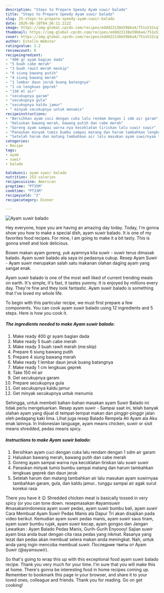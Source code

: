 ```yaml
---
description: "Steps to Prepare Speedy Ayam suwir balado"
title: "Steps to Prepare Speedy Ayam suwir balado"
slug: 25-steps-to-prepare-speedy-ayam-suwir-balado
date: 2020-06-18T04:36:11.212Z
image: https://img-global.cpcdn.com/recipes/eddd22138e59b6a4/751x532cq70/ayam-suwir-balado-foto-resep-utama.jpg
thumbnail: https://img-global.cpcdn.com/recipes/eddd22138e59b6a4/751x532cq70/ayam-suwir-balado-foto-resep-utama.jpg
cover: https://img-global.cpcdn.com/recipes/eddd22138e59b6a4/751x532cq70/ayam-suwir-balado-foto-resep-utama.jpg
author: Estelle Webster
ratingvalue: 3.2
reviewcount: 8
recipeingredient:
- "400 gr ayam bagian dada"
- "5 buah cabe merah"
- "3 buah rawit merah meskip"
- "6 siung bawang putih"
- "4 siung bawang merah"
- "1 lembar daun jeruk buang batangnya"
- "1 cm lengkuas geprek"
- "150 ml air"
- "secukupnya garam"
- "secukupnya gula"
- "secukupnya kaldu jamur"
- " minyak secukupnya untuk menumis"
recipeinstructions:
- "Bersihkan ayam cuci dengan cuka lalu rendam dengan 1 sdm air garam"
- "Haluskan bawang merah, bawang putih dan cabe merah"
- "Goreng ayam sampai warna nya kecoklatan tiriskan lalu suwir suwir"
- "Panaskan minyak tumis bumbu sampai matang dan harum tambahkan lengkuas geprek dan daun jeruk"
- "Setelah harum dan matang tambahkan air lalu masukan ayam suwirnyaa tambahkan garam, gula, dan kaldu jamur.. tunggu sampai air agak surut koreksi rasa"
categories:
- Recipe
tags:
- ayam
- suwir
- balado

katakunci: ayam suwir balado 
nutrition: 253 calories
recipecuisine: American
preptime: "PT35M"
cooktime: "PT33M"
recipeyield: "2"
recipecategory: Dinner

---
```



![Ayam suwir balado](https://img-global.cpcdn.com/recipes/eddd22138e59b6a4/751x532cq70/ayam-suwir-balado-foto-resep-utama.jpg)

Hey everyone, hope you are having an amazing day today. Today, I'm gonna show you how to make a special dish, ayam suwir balado. It is one of my favorites food recipes. For mine, I am going to make it a bit tasty. This is gonna smell and look delicious.

Bosen makan ayam goreng, yuk ayamnya kita suwir - suwir terus dimasak balado. Ayam suwir balado ala saya ini pedasnya cukup. Resep Ayam Suwir - Ayam suwir merupakan salah satu makanan olahan daging ayam yang sangat enak.

Ayam suwir balado is one of the most well liked of current trending meals on earth. It's simple, it's fast, it tastes yummy. It is enjoyed by millions every day. They're fine and they look fantastic. Ayam suwir balado is something that I've loved my whole life.


To begin with this particular recipe, we must first prepare a few components. You can cook ayam suwir balado using 12 ingredients and 5 steps. Here is how you cook it.

<!--inarticleads1-->

##### The ingredients needed to make Ayam suwir balado:

1. Make ready 400 gr ayam bagian dada
1. Make ready 5 buah cabe merah
1. Make ready 3 buah rawit merah (me:skip)
1. Prepare 6 siung bawang putih
1. Prepare 4 siung bawang merah
1. Make ready 1 lembar daun jeruk buang batangnya
1. Make ready 1 cm lengkuas geprek
1. Take 150 ml air
1. Get secukupnya garam
1. Prepare secukupnya gula
1. Get secukupnya kaldu jamur
1. Get  minyak secukupnya untuk menumis


Sehingga, untuk membeli bahan-bahan masakan ayam Suwir Balado ini tidak perlu mengeluarkan. Resep ayam suwir - Sampai saat ini, telah banyak olahan ayam yang dijual di tempat-tempat makan dan pinggir-pinggir jalan oleh pedagang kaki lima. Lihat juga resep Balado Rempela Ati Ayam ala Aku enak lainnya. In Indonesian language, ayam means chicken, suwir or sisit means shredded, pedas means spicy. 

<!--inarticleads2-->

##### Instructions to make Ayam suwir balado:

1. Bersihkan ayam cuci dengan cuka lalu rendam dengan 1 sdm air garam
1. Haluskan bawang merah, bawang putih dan cabe merah
1. Goreng ayam sampai warna nya kecoklatan tiriskan lalu suwir suwir
1. Panaskan minyak tumis bumbu sampai matang dan harum tambahkan lengkuas geprek dan daun jeruk
1. Setelah harum dan matang tambahkan air lalu masukan ayam suwirnyaa tambahkan garam, gula, dan kaldu jamur.. tunggu sampai air agak surut koreksi rasa


There you have it 😉 Shredded chicken meat is basically tossed in very spicy (or you can tone down. resepmasakan #ayamsuwir #masakanindonesia ayam suwir pedas, ayam suwir bumbu bali, ayam suwir Cara Membuat Ayam Suwir Pedas Manis ala Dapur Tri akan disajikan pada video berikut. Kemudian ayam suwir pedas manis, ayam suwir saus tiram, ayam suwir bumbu rujak, ayam suwir kecap, ayam gongso dan Jangan Lewatkan : Ayam Balado Pedas Manis, Gurih-Gurih Enyoooy! Sajian suwir ayam bisa anda buat dengan cita rasa pedas yang nikmat. Rasanya yang lezat dan pedas akan membuat selera makan anda meningkat. Nah, untuk anda yang ingin mencoba membuat suwir. Последние твиты от Ayam Suwir (@ayamsuwir). 

So that's going to wrap this up with this exceptional food ayam suwir balado recipe. Thank you very much for your time. I'm sure that you will make this at home. There's gonna be interesting food in home recipes coming up. Remember to bookmark this page in your browser, and share it to your loved ones, colleague and friends. Thank you for reading. Go on get cooking!

